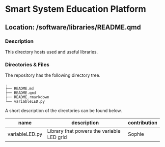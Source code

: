 

# Smart System Education Platform

## Location: /software/libraries/README.qmd

### Description

This directory hosts used and useful libraries.

### Directories & Files

The repository has the following directory tree.

    .
    ├── README.md
    ├── README.qmd
    ├── README.rmarkdown
    └── variableLED.py

A short description of the directories can be found below.

| name           | description                               | contribution |
|----------------|-------------------------------------------|--------------|
| variableLED.py | Library that powers the variable LED grid | Sophie       |
